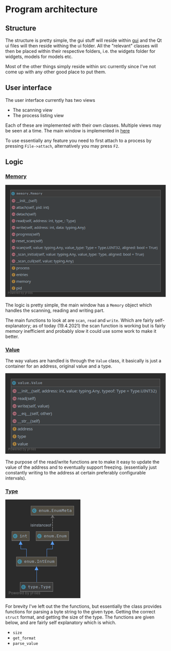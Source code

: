 # Program architecture
## Structure
The structure is pretty simple, the gui stuff will reside within [gui](../src/gui)
and the Qt ui files will then reside withing the ui folder. All the "relevant"
classes will then be placed within their respective folders, i.e. 
the widgets folder for widgets, models for models etc.

Most of the other things simply reside within src currently since I've
not come up with any other good place to put them.

## User interface
The user interface currently has two views

- The scanning view
- The process listing view

Each of these are implemented with their own classes. Multiple views may
be seen at a time. The main window is implemented in [here](../src/gui/main_window.py)

To use essentially any feature you need to first attach to a process by pressing
``File->attach``, alternatively you may press ``F2``.

## Logic

### [Memory](../src/memory.py)

![Memory class diagram](diagrams/memory.png)

The logic is pretty simple, the main window has a ``Memory`` object which 
handles the scanning, reading and writing part.

The main functions to look at are ``scan``, ``read`` and ``write``.
Which are fairly self-explanatory; as of today (19.4.2021) the scan
function is working but is fairly memory inefficient and probably slow
it could use some work to make it better.

### [Value](../src/value.py)

The way values are handled is through the `Value` class, it basically
is just a container for an address, original value and a type.


![Value class diagram](diagrams/value.png)

The purpose of the read/write functions are to make it easy to update
the value of the address and to eventually support freezing. (essentially
just constantly writing to the address at certain preferably configurable
intervals).

### [Type](../src/type.py)

![Type class diagram](diagrams/type.png)

For brevity I've left out the the functions, but essentially the class
provides functions for parsing a byte string to the given type. Getting the correct
`struct` format, and getting the size of the type. The functions are
given below, and are fairly self explanatory which is which.

- `size`
- `get_format`
- `parse_value`
